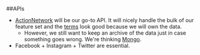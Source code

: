##APIs
* [ActionNetwork](https://actionnetwork.org/docs/v1/events) will be our go-to API. It will nicely handle the bulk of our feature set and the [terms](https://actionnetwork.org/terms) look good because we will own the data.
  * However, we still want to keep an archive of the data just in case something goes wrong. We're thinking [Mongo](http://www.mongodb.org/).
* Facebook + Instagram + Twitter are essential. 
